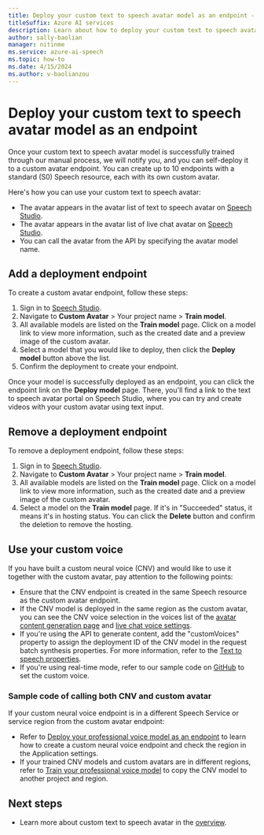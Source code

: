 ```yaml
---
title: Deploy your custom text to speech avatar model as an endpoint - Speech service
titleSuffix: Azure AI services
description: Learn about how to deploy your custom text to speech avatar model as an endpoint. 
author: sally-baolian
manager: nitinme
ms.service: azure-ai-speech
ms.topic: how-to
ms.date: 4/15/2024
ms.author: v-baolianzou
---
```


# Deploy your custom text to speech avatar model as an endpoint

Once your custom text to speech avatar model is successfully trained through our manual process, we will notify you, and you can self-deploy it to a custom avatar endpoint. You can create up to 10 endpoints with a standard (S0) Speech resource, each with its own custom avatar.

Here's how you can use your custom text to speech avatar:

- The avatar appears in the avatar list of text to speech avatar on [Speech Studio](https://speech.microsoft.com/portal/talkingavatar).
- The avatar appears in the avatar list of live chat avatar on [Speech Studio](https://speech.microsoft.com/portal/livechat).
- You can call the avatar from the API by specifying the avatar model name.

## Add a deployment endpoint

To create a custom avatar endpoint, follow these steps:

1. Sign in to [Speech Studio](https://speech.microsoft.com/portal).
1. Navigate to **Custom Avatar** > Your project name > **Train model**.
1. All available models are listed on the **Train model** page. Click on a model link to view more information, such as the created date and a preview image of the custom avatar.
1. Select a model that you would like to deploy, then click the **Deploy model** button above the list.
1. Confirm the deployment to create your endpoint.

Once your model is successfully deployed as an endpoint, you can click the endpoint link on the **Deploy model** page. There, you'll find a link to the text to speech avatar portal on Speech Studio, where you can try and create videos with your custom avatar using text input.

## Remove a deployment endpoint

To remove a deployment endpoint, follow these steps:

1. Sign in to [Speech Studio](https://speech.microsoft.com/portal).
1. Navigate to **Custom Avatar** > Your project name > **Train model**.
1. All available models are listed on the **Train model** page. Click on a model link to view more information, such as the created date and a preview image of the custom avatar.
1. Select a model on the **Train model** page. If it's in "Succeeded" status, it means it's in hosting status. You can click the **Delete** button and confirm the deletion to remove the hosting.

## Use your custom voice

If you have built a custom neural voice (CNV) and would like to use it together with the custom avatar, pay attention to the following points:

- Ensure that the CNV endpoint is created in the same Speech resource as the custom avatar endpoint.
- If the CNV model is deployed in the same region as the custom avatar, you can see the CNV voice selection in the voices list of the [avatar content generation page](https://speech.microsoft.com/portal/talkingavatar) and [live chat voice settings](https://speech.microsoft.com/portal/livechat).
- If you're using the API to generate content, add the "customVoices" property to assign the deployment ID of the CNV model in the request batch synthesis properties. For more information, refer to the [Text to speech properties](batch-synthesis-avatar-properties.md#text-to-speech-properties).
- If you're using real-time mode, refer to our sample code on [GitHub](https://github.com/Azure-Samples/cognitive-services-speech-sdk/tree/master/samples/js/browser/avatar) to set the custom voice.

### Sample code of calling both CNV and custom avatar

If your custom neural voice endpoint is in a different Speech Service or service region from the custom avatar endpoint:

- Refer to [Deploy your professional voice model as an endpoint](../professional-voice-deploy-endpoint.md) to learn how to create a custom neural voice endpoint and check the region in the Application settings.
- If your trained CNV models and custom avatars are in different regions, refer to [Train your professional voice model](../professional-voice-train-voice.md#copy-your-voice-model-to-another-project) to copy the CNV model to another project and region.

## Next steps

- Learn more about custom text to speech avatar in the [overview](what-is-custom-text-to-speech-avatar.md).
